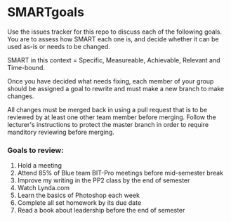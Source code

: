 # SMARTgoals
Use the issues tracker for this repo to discuss each of the following goals. You are to assess how SMART each one is, and decide whether it can be used as-is or needs to be changed.

SMART in this context = Specific, Measureable, Achievable, Relevant and Time-bound.

Once you have decided what needs fixing, each member of your group should be assigned a goal to rewrite and must make a new branch to make changes.

All changes must be merged back in using a pull request that is to be reviewed by at least one other team member before merging. Follow the lecturer's instructions to protect the master branch in order to require manditory reviewing before merging.

### Goals to review:

1. Hold a meeting
2. Attend 85% of Blue team BIT-Pro meetings before mid-semester break
3. Improve my writing in the PP2 class by the end of semester
4. Watch Lynda.com
5. Learn the basics of Photoshop each week
6. Complete all set homework by its due date
7. Read a book about leadership before the end of semester
